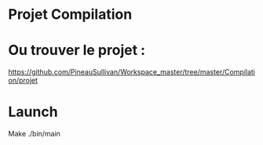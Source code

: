 # Projet Compilation

# Ou trouver le projet :

https://github.com/PineauSullivan/Workspace_master/tree/master/Compilation/projet

# Launch

Make
./bin/main
